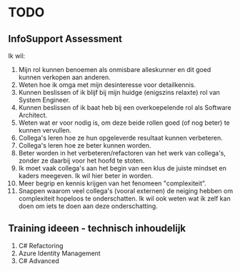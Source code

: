 # TODO

## InfoSupport Assessment

Ik wil: 

1. Mijn rol kunnen benoemen als onmisbare alleskunner en dit goed kunnen verkopen aan anderen.
1. Weten hoe ik omga met mijn desinteresse voor detailkennis.
1. Kunnen beslissen of ik blijf bij mijn huidge (enigszins relaxte) rol van System Engineer.
1. Kunnen beslissen of ik baat heb bij een overkoepelende rol als Software Architect.
1. Weten wat er voor nodig is, om deze beide rollen goed (of nog beter) te kunnen vervullen.
1. Collega's leren hoe ze hun opgeleverde resultaat kunnen verbeteren.
1. Collega's leren hoe ze beter kunnen worden.
1. Beter worden in het verbeteren/refactoren van het werk van collega's, zonder ze daarbij voor het hoofd te stoten.
1. Ik moet vaak collega's aan het begin van een klus de juiste mindset en kaders meegeven. Ik wil hier beter in worden. 
1. Meer begrip en kennis krijgen van het fenomeen "complexiteit".
1. Snappen waarom veel collega's (vooral externen) de neiging hebben om complexiteit hopeloos te onderschatten. Ik wil ook weten wat ik zelf kan doen om iets te doen aan deze onderschatting. 

## Training ideeen - technisch inhoudelijk

1. C# Refactoring
1. Azure Identity Management
1. C# Advanced

